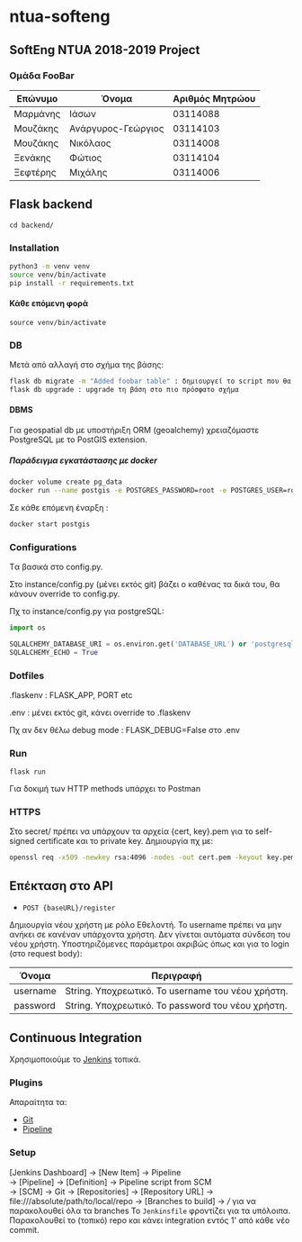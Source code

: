 # ntua-softeng
## SoftEng NTUA 2018-2019 Project
### Oμάδα FooBar
[//]: # (Αλφαβητικά, επώνυμο)

Επώνυμο | Όνομα | Αριθμός Μητρώου
--- | --- | ---
Μαρμάνης | Ιάσων | 03114088
Μουζάκης | Ανάργυρος-Γεώργιος | 03114103
Μουζάκης | Νικόλαος | 03114008
Ξενάκης | Φώτιος  | 03114104
Ξεφτέρης | Μιχάλης | 03114006

## Flask backend
`cd backend/`

### Installation
```bash
python3 -m venv venv
source venv/bin/activate
pip install -r requirements.txt
```

#### Κάθε επόμενη φορά
`source venv/bin/activate`

### DB

Μετά από αλλαγή στο σχήμα της βάσης:
```bash
flask db migrate -m "Added foobar table" : δημιουργεί το script που θα αλλάξει τη βάση
flask db upgrade : upgrade τη βάση στο πιο πρόσφατο σχήμα
```


#### DBMS

Για geospatial db με υποστήριξη ORM (geoalchemy) χρειαζόμαστε PostgreSQL με το PostGIS extension.

##### Παράδειγμα εγκατάστασης με docker
```bash
docker volume create pg_data
docker run --name postgis -e POSTGRES_PASSWORD=root -e POSTGRES_USER=root -e POSTGRES_DB=restapi -v pg_data:/var/lib/postgresql/data -p 5432:5432 -d mdillon/postgis
```

Σε κάθε επόμενη έναρξη :
```bash
docker start postgis
```

### Configurations

Tα βασικά στο config.py.

Στο instance/config.py (μένει εκτός git) βάζει ο καθένας τα δικά του, θα κάνουν override το config.py.

Πχ το instance/config.py για postgreSQL:
```python
import os

SQLALCHEMY_DATABASE_URI = os.environ.get('DATABASE_URL') or 'postgresql+psycopg2://root:root@localhost:5432/restapi'
SQLALCHEMY_ECHO = True
```

### Dotfiles
.flaskenv : FLASK_APP, PORT etc

.env : μένει εκτός git, κάνει override το .flaskenv

Πχ αν δεν θέλω debug mode : FLASK_DEBUG=False στο .env

### Run
`flask run`

Για δοκιμή των HTTP methods υπάρχει το Postman

### HTTPS

Στο secret/ πρέπει να υπάρχουν τα αρχεία {cert, key}.pem για
το self-signed certificate και το private key.
Δημιουργία πχ με:
```bash
openssl req -x509 -newkey rsa:4096 -nodes -out cert.pem -keyout key.pem -days 365
```

## Επέκταση στο API
- `POST {baseURL}/register`

Δημιουργία νέου χρήστη με ρόλο Εθελοντή. Το username πρέπει να μην ανήκει σε
κανέναν υπάρχοντα χρήστη. Δεν γίνεται αυτόματα σύνδεση του νέου χρήστη.
Υποστηριζόμενες παράμετροι ακριβώς όπως και για το login (στο request body):

Όνομα | Περιγραφή
----- | ---------
username | String. Υποχρεωτικό. Το username του νέου χρήστη.
password | String. Υποχρεωτικό. Το password του νέου χρήστη. 

## Continuous Integration
Χρησιμοποιούμε το [Jenkins](https://jenkins.io/) τοπικά.
### Plugins
Απαραίτητα τα:
- [Git](https://wiki.jenkins.io/display/JENKINS/Git+Plugin)
- [Pipeline](https://wiki.jenkins.io/display/JENKINS/Pipeline+Plugin)
### Setup
[Jenkins Dashboard] -> [New Item] -> Pipeline  
-> [Pipeline] -> [Definition] -> Pipeline script from SCM  
-> [SCM] -> Git
-> [Repositories] -> [Repository URL] -> file:///absolute/path/to/local/repo
-> [Branches to build] -> */* για να παρακολουθεί όλα τα branches
Το `Jenkinsfile` φροντίζει για τα υπόλοιπα. Παρακολουθεί το (τοπικό) repo και κάνει integration εντός 1' από κάθε νέο commit.
